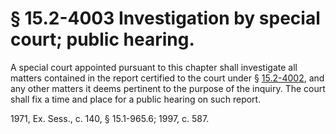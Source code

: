 # § 15.2-4003 Investigation by special court; public hearing.

<p>A special court appointed pursuant to this chapter shall investigate all matters contained in the report certified to the court under § <a href='http://law.lis.virginia.gov/vacode/15.2-4002/'>15.2-4002</a>, and any other matters it deems pertinent to the purpose of the inquiry. The court shall fix a time and place for a public hearing on such report.</p><p>1971, Ex. Sess., c. 140, § 15.1-965.6; 1997, c. 587.</p>